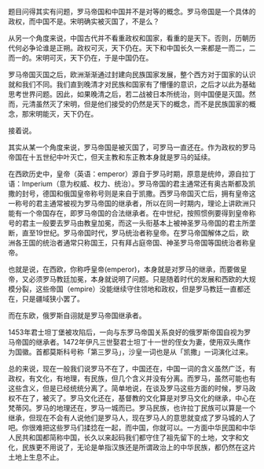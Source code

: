 题目问得其实有问题，罗马帝国和中国并不是对等的概念。罗马帝国是一个具体的政权，而中国不是。宋明确实被灭国了，不是么？



从另一个角度来说，中国古代并不看重政权和国家，看重的是天下。否则，历朝历代何必争论谁是正朔。政权可灭，天下仍在。天下和中国长久一来都是一而二，二而一的。宋明可灭，天下仍在，于是中国仍在。



罗马帝国灭国之后，欧洲渐渐通过封建向民族国家发展，整个西方对于国家的认识就和我们不同。我们直到晚清才对民族和国家有了懵懂的意识，之后才以此为基础思考世界问题。因此，如果晚清之后，若二战被日本所统治，则中国便是灭国。然而，元清虽然灭了宋明，但是他们接受的仍然是天下的概念，而不是民族国家的概念，那宋明能灭，天下仍在。



接着说。



其实从某一个角度来说，罗马帝国是被灭国了，可罗马一直还在。作为政权的罗马帝国在十五世纪中叶灭亡，但天主教和东正教本身就是罗马的延续。



在西欧历史中，皇帝（英语：emperor）源自于罗马时期，原意是统帅，源自拉丁语：Imperium（意为权威、权力、统治）。罗马帝国的君主通常还有奥古斯都及凯撒的封号，德国和俄国皇帝称号则是来自于凯撒。西罗马帝国灭亡后，拥有皇帝这一称号的君主通常被视为罗马帝国的继承者，所以在同一时期内，理论上讲欧洲只能有一个帝国存在，即罗马帝国的合法继承者。在中世纪，按照惯例要得到皇帝称号的君主一般要去罗马由教皇加冕，而这一头衔基本上被神圣罗马帝国的君主所垄断，直至19世纪。罗马帝国时代，罗马统治者称皇帝。在罗马帝国解体之后，欧洲各王国的统治者通常只称国王，只有拜占庭帝国、神圣罗马帝国等国统治者称皇帝。



也就是说，在西欧，你称呼皇帝(emperor)，本身就是对罗马的继承，而要做皇帝，又必须罗马教廷加冕，本身就说明了问题。只是随着时代的发展和西欧的大规模分裂，这些帝国（empire）没能继续守住领地和政权，但是罗马教廷一直都还在，只是疆域狭小罢了。



而在东欧，俄罗斯自诩就是罗马帝国继承者。



1453年君士坦丁堡被攻陷后，一向与东罗马帝国关系良好的俄罗斯帝国自视为罗马帝国的继承者。1472年伊凡三世娶君士坦丁十一世的侄女为妻，使用双头鹰作为国徽。首都莫斯科号称「第三罗马」，沙皇一词也是从「凯撒」一词演化过来。



总的来说，现在一般我们说罗马不在了，中国还在，中国一词的含义虽然广泛，有政权，有文化，有地理，有民族，但几个含义并没有分离。而罗马，虽然可能也有这些含义，但是已经统统分离了。简单地说，在谈及罗马这些方面的时候，罗马政权不在了，被灭了。罗马文化还在，基督教的文化算是对罗马文化的继承，中心在梵蒂冈。罗马的地理还在，罗马一城而已。罗马民族，也许拉丁民族可以算是一个继承，但现在不会有人说他们是罗马人，现在罗马人的意思就变成了罗马城的人了吧。你很难把这些罗马们揉捻在一起，而中国，你就可以。一方面中华民国和中华人民共和国都简称中国，长久以来起码我们都守住了祖先留下的土地，文字和文化，民族更不用说了，无论是单指汉族还是所谓政治上的中华民族，都仍然在这片土地上生息不止。